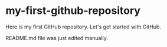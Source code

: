 # my-first-github-repository
Here is my first GitHub repository. Let's get started with GitHub.

README.md file was just edited manually.

